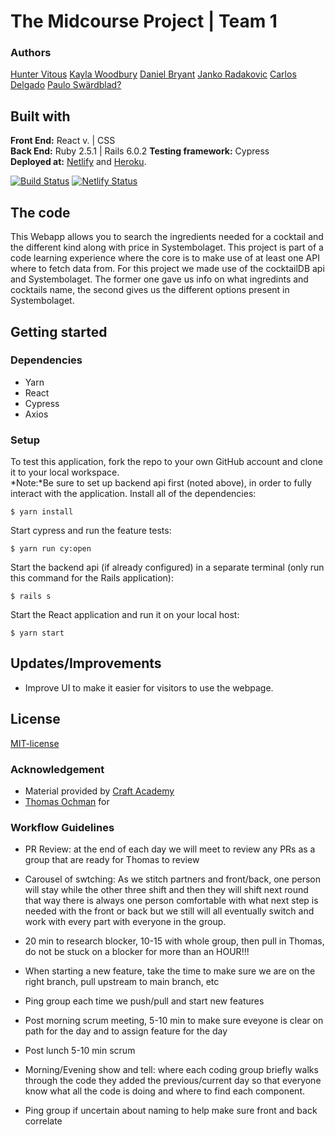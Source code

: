 # The Midcourse Project | Team 1
### Authors
[Hunter Vitous](https://github.com/hmvitous)
[Kayla Woodbury](https://github.com/kaylawoodbury) 
[Daniel Bryant](https://github.com/DanielGITB)
[Janko Radakovic](https://github.com/MadFarmer101)
[Carlos Delgado](https://github.com/Carltesio)
[Paulo Swärdblad?](https://github.com/pauloswardblad) 
 
## Built with
**Front End:** React v. | CSS  
**Back End:** Ruby 2.5.1 | Rails 6.0.2 
**Testing framework:** Cypress  
**Deployed at:** [Netlify](https://tippler-team1.netlify.app/) and [Heroku](h).

[![Build Status](https://semaphoreci.com/api/v1/hmvitous/cocktails_client_team_1/branches/master/badge.svg)](https://semaphoreci.com/hmvitous/cocktails_client_team_1)
[![Netlify Status](https://api.netlify.com/api/v1/badges/d0d33ae2-8587-4130-9fe6-217c89a58cd5/deploy-status)](https://app.netlify.com/sites/cocktail-challenge-ca-t1/deploys)



## The code 
This Webapp allows you to search the ingredients needed for a cocktail and the different kind along with price in Systembolaget.
This project is part of a code learning experience where the core is to make use of at least one API where to fetch data from. For this project we made use of the cocktailDB api and Systembolaget. The former one gave us info on what ingredints and cocktails name, the second gives us the different options present in Systembolaget.

## Getting started
### Dependencies  
* Yarn
* React
* Cypress
* Axios

### Setup   
To test this application, fork the repo to your own GitHub account and clone it to your local workspace. </br>
*Note:*Be sure to set up backend api first (noted above), in order to fully interact with the application. 
Install all of the dependencies:    
```
$ yarn install
```  
Start cypress and run the feature tests:  
```
$ yarn run cy:open
```
Start the backend api (if already configured) in a separate terminal (only run this command for the Rails application):
```
$ rails s
```
Start the React application and run it on your local host:
```
$ yarn start
```

## Updates/Improvements   
- Improve UI to make it easier for visitors to use the webpage.

## License  
[MIT-license](https://en.wikipedia.org/wiki/MIT_License)

### Acknowledgement  
- Material provided by [Craft Academy](https://craftacademy.se)
- [Thomas Ochman]() for 

### Workflow Guidelines
 - PR Review: at the end of each day we will meet to review any PRs as a group that are ready for Thomas to review

 - Carousel of swtching: As we stitch partners and front/back, one person will stay while the other three shift and then they will shift next round that way there is always one person comfortable with what next step is needed with the front or back but we still will all eventually switch and work with every part with everyone in the group.

 - 20 min to research blocker, 10-15 with whole group, then pull in Thomas, do not be stuck on a blocker for more than an HOUR!!!

- When starting a new feature, take the time to make sure we are on the right branch, pull upstream to main branch, etc

- Ping group each time we push/pull and start new features

- Post morning scrum meeting, 5-10 min to make sure eveyone is clear on path for the day and to assign feature for the day

- Post lunch 5-10 min scrum

- Morning/Evening show and tell: where each coding group briefly walks through the code they added the previous/current day so that everyone know what all the code is doing and where to find each component.

- Ping group if uncertain about naming to help make sure front and back correlate

